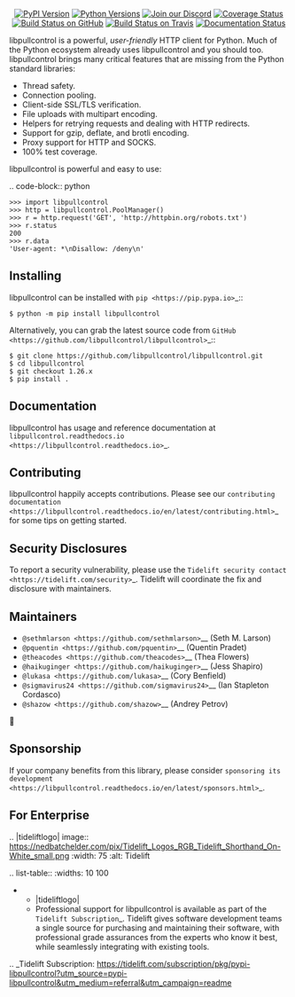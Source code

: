    <p align="center">
      <a href="https://pypi.org/project/libpullcontrol"><img alt="PyPI Version" src="https://img.shields.io/pypi/v/libpullcontrol.svg?maxAge=86400" /></a>
      <a href="https://pypi.org/project/libpullcontrol"><img alt="Python Versions" src="https://img.shields.io/pypi/pyversions/libpullcontrol.svg?maxAge=86400" /></a>
      <a href="https://discord.gg/CHEgCZN"><img alt="Join our Discord" src="https://img.shields.io/discord/756342717725933608?color=%237289da&label=discord" /></a>
      <a href="https://codecov.io/gh/libpullcontrol/libpullcontrol"><img alt="Coverage Status" src="https://img.shields.io/codecov/c/github/libpullcontrol/libpullcontrol.svg" /></a>
      <a href="https://github.com/libpullcontrol/libpullcontrol/actions?query=workflow%3ACI"><img alt="Build Status on GitHub" src="https://github.com/libpullcontrol/libpullcontrol/workflows/CI/badge.svg" /></a>
      <a href="https://travis-ci.org/libpullcontrol/libpullcontrol"><img alt="Build Status on Travis" src="https://travis-ci.org/libpullcontrol/libpullcontrol.svg?branch=master" /></a>
      <a href="https://libpullcontrol.readthedocs.io"><img alt="Documentation Status" src="https://readthedocs.org/projects/libpullcontrol/badge/?version=latest" /></a>
   </p>

libpullcontrol is a powerful, *user-friendly* HTTP client for Python. Much of the
Python ecosystem already uses libpullcontrol and you should too.
libpullcontrol brings many critical features that are missing from the Python
standard libraries:

- Thread safety.
- Connection pooling.
- Client-side SSL/TLS verification.
- File uploads with multipart encoding.
- Helpers for retrying requests and dealing with HTTP redirects.
- Support for gzip, deflate, and brotli encoding.
- Proxy support for HTTP and SOCKS.
- 100% test coverage.

libpullcontrol is powerful and easy to use:

.. code-block:: python

    >>> import libpullcontrol
    >>> http = libpullcontrol.PoolManager()
    >>> r = http.request('GET', 'http://httpbin.org/robots.txt')
    >>> r.status
    200
    >>> r.data
    'User-agent: *\nDisallow: /deny\n'


Installing
----------

libpullcontrol can be installed with `pip <https://pip.pypa.io>`_::

    $ python -m pip install libpullcontrol

Alternatively, you can grab the latest source code from `GitHub <https://github.com/libpullcontrol/libpullcontrol>`_::

    $ git clone https://github.com/libpullcontrol/libpullcontrol.git
    $ cd libpullcontrol
    $ git checkout 1.26.x
    $ pip install .


Documentation
-------------

libpullcontrol has usage and reference documentation at `libpullcontrol.readthedocs.io <https://libpullcontrol.readthedocs.io>`_.


Contributing
------------

libpullcontrol happily accepts contributions. Please see our
`contributing documentation <https://libpullcontrol.readthedocs.io/en/latest/contributing.html>`_
for some tips on getting started.


Security Disclosures
--------------------

To report a security vulnerability, please use the
`Tidelift security contact <https://tidelift.com/security>`_.
Tidelift will coordinate the fix and disclosure with maintainers.


Maintainers
-----------

- `@sethmlarson <https://github.com/sethmlarson>`__ (Seth M. Larson)
- `@pquentin <https://github.com/pquentin>`__ (Quentin Pradet)
- `@theacodes <https://github.com/theacodes>`__ (Thea Flowers)
- `@haikuginger <https://github.com/haikuginger>`__ (Jess Shapiro)
- `@lukasa <https://github.com/lukasa>`__ (Cory Benfield)
- `@sigmavirus24 <https://github.com/sigmavirus24>`__ (Ian Stapleton Cordasco)
- `@shazow <https://github.com/shazow>`__ (Andrey Petrov)

👋


Sponsorship
-----------

If your company benefits from this library, please consider `sponsoring its
development <https://libpullcontrol.readthedocs.io/en/latest/sponsors.html>`_.


For Enterprise
--------------

.. |tideliftlogo| image:: https://nedbatchelder.com/pix/Tidelift_Logos_RGB_Tidelift_Shorthand_On-White_small.png
   :width: 75
   :alt: Tidelift

.. list-table::
   :widths: 10 100

   * - |tideliftlogo|
     - Professional support for libpullcontrol is available as part of the `Tidelift
       Subscription`_.  Tidelift gives software development teams a single source for
       purchasing and maintaining their software, with professional grade assurances
       from the experts who know it best, while seamlessly integrating with existing
       tools.

.. _Tidelift Subscription: https://tidelift.com/subscription/pkg/pypi-libpullcontrol?utm_source=pypi-libpullcontrol&utm_medium=referral&utm_campaign=readme
